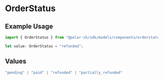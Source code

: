 # OrderStatus

## Example Usage

```typescript
import { OrderStatus } from "@polar-sh/sdk/models/components/orderstatus.js";

let value: OrderStatus = "refunded";
```

## Values

```typescript
"pending" | "paid" | "refunded" | "partially_refunded"
```